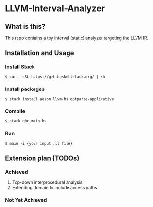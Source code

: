 # LLVM-Interval-Analyzer

## What is this?

This repo contains a toy interval (static) analyzer targeting the LLVM IR.

## Installation and Usage

### Install Stack

```$ curl -sSL https://get.haskellstack.org/ | sh```

### Install packages

```$ stack install aeson llvm-hs optparse-applicative```

### Compile

```$ stack ghc main.hs```

### Run

```$ main -i {your input .ll file}```

## Extension plan (TODOs)

### Achieved

1. Top-down interprocedural analysis
2. Extending domain to include access paths

### Not Yet Achieved
